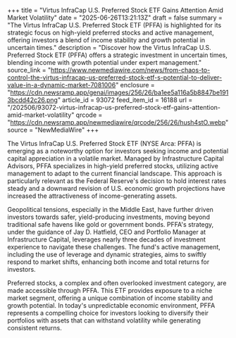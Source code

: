 +++
title = "Virtus InfraCap U.S. Preferred Stock ETF Gains Attention Amid Market Volatility"
date = "2025-06-26T13:21:13Z"
draft = false
summary = "The Virtus InfraCap U.S. Preferred Stock ETF (PFFA) is highlighted for its strategic focus on high-yield preferred stocks and active management, offering investors a blend of income stability and growth potential in uncertain times."
description = "Discover how the Virtus InfraCap U.S. Preferred Stock ETF (PFFA) offers a strategic investment in uncertain times, blending income with growth potential under expert management."
source_link = "https://www.newmediawire.com/news/from-chaos-to-control-the-virtus-infracap-us-preferred-stock-etf-s-potential-to-deliver-value-in-a-dynamic-market-7081006"
enclosure = "https://cdn.newsramp.app/genai/images/256/26/ba1ee5a116a5b8847be1913bcdd42c26.png"
article_id = 93072
feed_item_id = 16188
url = "/202506/93072-virtus-infracap-us-preferred-stock-etf-gains-attention-amid-market-volatility"
qrcode = "https://cdn.newsramp.app/newmediawire/qrcode/256/26/hush4stO.webp"
source = "NewMediaWire"
+++

<p>The Virtus InfraCap U.S. Preferred Stock ETF (NYSE Arca: PFFA) is emerging as a noteworthy option for investors seeking income and potential capital appreciation in a volatile market. Managed by Infrastructure Capital Advisors, PFFA specializes in high-yield preferred stocks, utilizing active management to adapt to the current financial landscape. This approach is particularly relevant as the Federal Reserve's decision to hold interest rates steady and a downward revision of U.S. economic growth projections have increased the attractiveness of income-generating assets.</p><p>Geopolitical tensions, especially in the Middle East, have further driven investors towards safer, yield-producing investments, moving beyond traditional safe havens like gold or government bonds. PFFA's strategy, under the guidance of Jay D. Hatfield, CEO and Portfolio Manager at Infrastructure Capital, leverages nearly three decades of investment experience to navigate these challenges. The fund's active management, including the use of leverage and dynamic strategies, aims to swiftly respond to market shifts, enhancing both income and total returns for investors.</p><p>Preferred stocks, a complex and often overlooked investment category, are made accessible through PFFA. This ETF provides exposure to a niche market segment, offering a unique combination of income stability and growth potential. In today's unpredictable economic environment, PFFA represents a compelling choice for investors looking to diversify their portfolios with assets that can withstand volatility while generating consistent returns.</p>